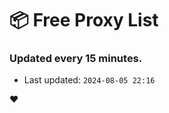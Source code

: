 # :package: Free Proxy List
### Updated every 15 minutes.

- Last updated: `2024-08-05 22:16`

:heart:
